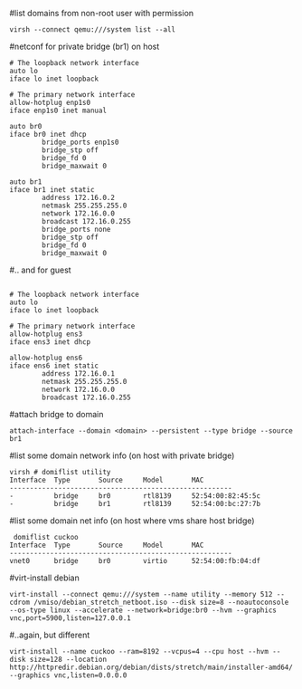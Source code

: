 #list domains from non-root user with permission
```
virsh --connect qemu:///system list --all
```

#netconf for private bridge (br1) on host
```
# The loopback network interface
auto lo
iface lo inet loopback

# The primary network interface
allow-hotplug enp1s0
iface enp1s0 inet manual

auto br0
iface br0 inet dhcp
        bridge_ports enp1s0
        bridge_stp off
        bridge_fd 0
        bridge_maxwait 0

auto br1
iface br1 inet static
        address 172.16.0.2
        netmask 255.255.255.0
        network 172.16.0.0
        broadcast 172.16.0.255
        bridge_ports none
        bridge_stp off
        bridge_fd 0
        bridge_maxwait 0
```

#.. and for guest
```

# The loopback network interface
auto lo
iface lo inet loopback

# The primary network interface
allow-hotplug ens3
iface ens3 inet dhcp

allow-hotplug ens6
iface ens6 inet static
        address 172.16.0.1
        netmask 255.255.255.0
        network 172.16.0.0
        broadcast 172.16.0.255
```

#attach bridge to domain
```
attach-interface --domain <domain> --persistent --type bridge --source br1
```

#list some domain network info (on host with private bridge)
```
virsh # domiflist utility
Interface  Type       Source     Model       MAC
-------------------------------------------------------
-          bridge     br0        rtl8139     52:54:00:82:45:5c
-          bridge     br1        rtl8139     52:54:00:bc:27:7b
```

#list some domain net info (on host where vms share host bridge)
```
 domiflist cuckoo
Interface  Type       Source     Model       MAC
-------------------------------------------------------
vnet0      bridge     br0        virtio      52:54:00:fb:04:df
```


#virt-install debian
```
virt-install --connect qemu:///system --name utility --memory 512 --cdrom /vmiso/debian_stretch_netboot.iso --disk size=8 --noautoconsole --os-type linux --accelerate --network=bridge:br0 --hvm --graphics vnc,port=5900,listen=127.0.0.1
```

#..again, but different
```
virt-install --name cuckoo --ram=8192 --vcpus=4 --cpu host --hvm --disk size=128 --location http://httpredir.debian.org/debian/dists/stretch/main/installer-amd64/ --graphics vnc,listen=0.0.0.0
```